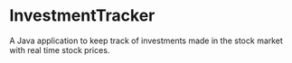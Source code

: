 # InvestmentTracker
A Java application to keep track of investments made in the stock market with real time stock prices.
